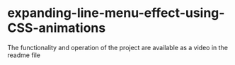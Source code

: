 # expanding-line-menu-effect-using-CSS-animations
The functionality and operation of the project are available as a video in the readme file
